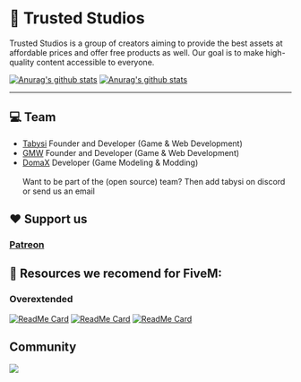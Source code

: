 # 🚀 Trusted Studios

Trusted Studios is a group of creators aiming to provide the best assets at affordable prices and offer free products as well. Our goal is to make high-quality content accessible to everyone.

[![Anurag's github stats](https://github-readme-stats.vercel.app/api?username=tabysi&theme=nord)](https://github.com/tabysi/)
[![Anurag's github stats](https://github-readme-stats.vercel.app/api?username=GermanWarthog&theme=nord)](https://github.com/GermanWarthog/)

---

## 💻 Team

- [Tabysi](https://github.com/tabysi)  Founder and Developer (Game & Web Development)
- [GMW](https://github.com/GermanWarthog)  Founder and Developer (Game & Web Development)
- [DomaX](https://www.gta5-mods.com/users/DomaX)  Developer (Game Modeling & Modding)
<br><br>Want to be part of the (open source) team? Then add tabysi on discord or send us an email

## ❤ Support us
### [Patreon](https://www.patreon.com/TrustedStudios/)

## 📝 Resources we recomend for FiveM:

### Overextended
[![ReadMe Card](https://github-readme-stats.vercel.app/api/pin/?username=overextended&repo=ox_inventory&theme=nord)](https://github.com/overextended/ox_inventory)
[![ReadMe Card](https://github-readme-stats.vercel.app/api/pin/?username=overextended&repo=ox_lib&theme=nord)](https://github.com/overextended/ox_lib)
[![ReadMe Card](https://github-readme-stats.vercel.app/api/pin/?username=overextended&repo=cfxlua-vscode&theme=nord)](https://github.com/overextended/cfxlua-vscode)

## Community
<p>
  <a href="https://discord.gg/AkGHmYrcrt">
    <img src="https://img.shields.io/discord/1068573047172374634?style=for-the-badge&logo=discord&labelColor=7289da&logoColor=white&color=2c2f33&label=Discord"/>
  </a>
</p>
